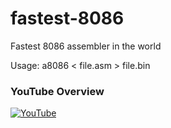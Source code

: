 # fastest-8086
Fastest 8086 assembler in the world

Usage: a8086 < file.asm > file.bin

### YouTube Overview
[![YouTube](https://img.youtube.com/vi/oUPnqsNKNSQ/0.jpg)](https://youtube.com/watch?v=oUPnqsNKNSQ)
